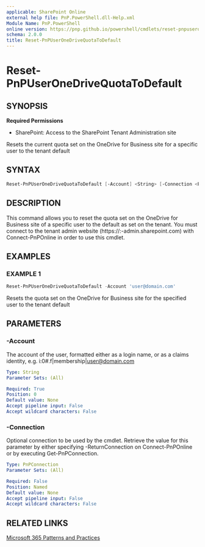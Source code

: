 ```yaml
---
applicable: SharePoint Online
external help file: PnP.PowerShell.dll-Help.xml
Module Name: PnP.PowerShell
online version: https://pnp.github.io/powershell/cmdlets/reset-pnpuseronedrivequotatodefault
schema: 2.0.0
title: Reset-PnPUserOneDriveQuotaToDefault
---
```


# Reset-PnPUserOneDriveQuotaToDefault

## SYNOPSIS

**Required Permissions**

* SharePoint: Access to the SharePoint Tenant Administration site

Resets the current quota set on the OneDrive for Business site for a specific user to the tenant default

## SYNTAX

```powershell
Reset-PnPUserOneDriveQuotaToDefault [-Account] <String> [-Connection <PnPConnection>] [<CommonParameters>]
```

## DESCRIPTION
This command allows you to reset the quota set on the OneDrive for Business site of a specific user to the default as set on the tenant. You must connect to the tenant admin website (https://:<tenant>-admin.sharepoint.com) with Connect-PnPOnline in order to use this cmdlet.

## EXAMPLES

### EXAMPLE 1
```powershell
Reset-PnPUserOneDriveQuotaToDefault -Account 'user@domain.com'
```

Resets the quota set on the OneDrive for Business site for the specified user to the tenant default

## PARAMETERS

### -Account
The account of the user, formatted either as a login name, or as a claims identity, e.g. i:0#.f|membership|user@domain.com

```yaml
Type: String
Parameter Sets: (All)

Required: True
Position: 0
Default value: None
Accept pipeline input: False
Accept wildcard characters: False
```

### -Connection
Optional connection to be used by the cmdlet. Retrieve the value for this parameter by either specifying -ReturnConnection on Connect-PnPOnline or by executing Get-PnPConnection.

```yaml
Type: PnPConnection
Parameter Sets: (All)

Required: False
Position: Named
Default value: None
Accept pipeline input: False
Accept wildcard characters: False
```

## RELATED LINKS

[Microsoft 365 Patterns and Practices](https://aka.ms/m365pnp)